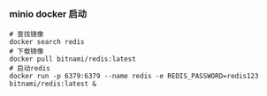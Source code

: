 ### minio docker 启动

```shell
# 查找镜像
docker search redis
# 下载镜像
docker pull bitnami/redis:latest
# 启动redis
docker run -p 6379:6379 --name redis -e REDIS_PASSWORD=redis123 bitnami/redis:latest &
```
